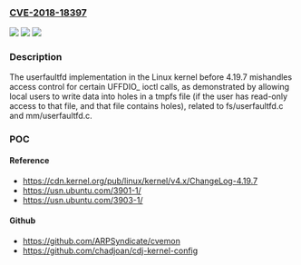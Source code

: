 ### [CVE-2018-18397](https://cve.mitre.org/cgi-bin/cvename.cgi?name=CVE-2018-18397)
![](https://img.shields.io/static/v1?label=Product&message=n%2Fa&color=blue)
![](https://img.shields.io/static/v1?label=Version&message=n%2Fa&color=blue)
![](https://img.shields.io/static/v1?label=Vulnerability&message=n%2Fa&color=brighgreen)

### Description

The userfaultfd implementation in the Linux kernel before 4.19.7 mishandles access control for certain UFFDIO_ ioctl calls, as demonstrated by allowing local users to write data into holes in a tmpfs file (if the user has read-only access to that file, and that file contains holes), related to fs/userfaultfd.c and mm/userfaultfd.c.

### POC

#### Reference
- https://cdn.kernel.org/pub/linux/kernel/v4.x/ChangeLog-4.19.7
- https://usn.ubuntu.com/3901-1/
- https://usn.ubuntu.com/3903-1/

#### Github
- https://github.com/ARPSyndicate/cvemon
- https://github.com/chadjoan/cdj-kernel-config

